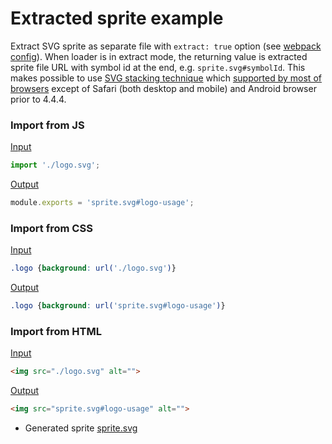 # Extracted sprite example

Extract SVG sprite as separate file with `extract: true` option (see [webpack config](webpack.config.js)).
When loader is in extract mode, the returning value is extracted sprite file URL with symbol id at the end, e.g. `sprite.svg#symbolId`. 
This makes possible to use [SVG stacking technique](https://css-tricks.com/svg-fragment-identifiers-work/#article-header-id-4) which 
 [supported by most of browsers](http://caniuse.com/#feat=svg-fragment) except of Safari (both desktop and mobile) and Android browser prior to 4.4.4.

### Import from JS

[Input](main.js)
 
```js
import './logo.svg';
```

[Output](build/main.js#L87)

```js
module.exports = 'sprite.svg#logo-usage';
```

### Import from CSS

[Input](main.css)

```css
.logo {background: url('./logo.svg')}
```

[Output](build/main.css)

```css
.logo {background: url('sprite.svg#logo-usage')}
```

### Import from HTML

[Input](main.html)

```html
<img src="./logo.svg" alt="">
```

[Output](build/main.html)

```html
<img src="sprite.svg#logo-usage" alt="">
```

- Generated sprite [sprite.svg](build/sprite.svg)

